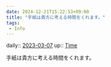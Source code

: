 ```yaml
---
date: 2024-12-21T15:22:53+09:00
title: "手紙は貴方に考える時間をくれます。"
tags:
 - Info
---
```


daily:: [2023-03-07](/Daily_Note/2023-03-07.md)
up:: [Time](Bar/Novel/Topics/Time.md)

手紙は貴方に考える時間をくれます。